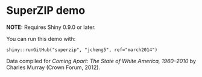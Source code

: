 # SuperZIP demo

**NOTE:** Requires Shiny 0.9.0 or later.

You can run this demo with:
```
shiny::runGitHub("superzip", "jcheng5", ref="march2014")
```

Data compiled for _Coming Apart: The State of White America, 1960–2010_ by Charles Murray (Crown Forum, 2012).
